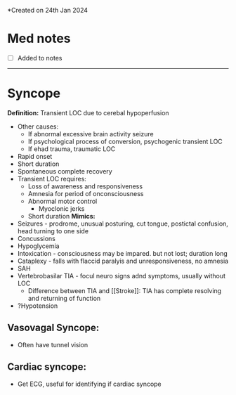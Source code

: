 *Created on 24th Jan 2024

# Med notes
- [ ] Added to notes
---

# Syncope
**Definition:** Transient LOC due to cerebal hypoperfusion
- Other causes:
	- If abnormal excessive brain activity seizure
	- If psychological process of conversion, psychogenic transient LOC
	- If ehad trauma, traumatic LOC
- Rapid onset
- Short duration
- Spontaneous complete recovery
- Transient LOC requires:
	- Loss of awareness and responsiveness
	- Amnesia for period of onconsciousness
	- Abnormal motor control
		- Myoclonic jerks
	- Short duration
**Mimics:**
- Seizures - prodrome, unusual posturing, cut tongue, postictal confusion, head turning to one side
- Concussions
- Hypoglycemia
- Intoxication - consciousness may be impared. but not lost; duration long
- Cataplexy - falls with flaccid paralyis and unresponsiveness, no amnesia
- SAH
- Vertebrobasilar TIA - focul neuro signs adnd symptoms, usually without LOC
	- Difference between TIA and [[Stroke]]: TIA has complete resolving and returning of function
- ?Hypotension

## Vasovagal Syncope:
- Often have tunnel vision

## Cardiac syncope:
- Get ECG, useful for identifying if cardiac syncope